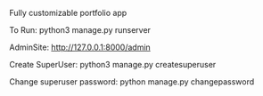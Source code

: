 Fully customizable portfolio app

To Run: 
python3 manage.py runserver

AdminSite: 
http://127.0.0.1:8000/admin

Create SuperUser:
python3 manage.py createsuperuser

Change superuser password:
python manage.py changepassword <username>
